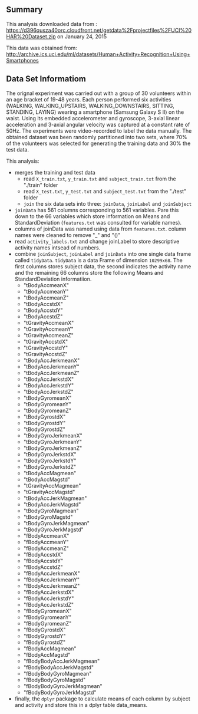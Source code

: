## Summary
This analysis downloaded data from :
     https://d396qusza40orc.cloudfront.net/getdata%2Fprojectfiles%2FUCI%20HAR%20Dataset.zip
     on January 24, 2015

This data was obtained from:
     http://archive.ics.uci.edu/ml/datasets/Human+Activity+Recognition+Using+Smartphones


## Data Set Informatiom
The orignal experiment was carried out with a group of 30 volunteers within an age bracket of 19-48 years. Each person performed six activities (WALKING, WALKING_UPSTAIRS, WALKING_DOWNSTAIRS, SITTING, STANDING, LAYING) wearing a smartphone (Samsung Galaxy S II) on the waist. Using its embedded accelerometer and gyroscope, 3-axial linear acceleration and 3-axial angular velocity was captured at a constant rate of 50Hz. The experiments were video-recorded to label the data manually. The obtained dataset was been randomly partitioned into two sets, where 70% of the volunteers was selected for generating the training data and 30% the test data.

This analysis:
- merges the training and test data
  - read `X_train.txt`, `y_train.txt` and `subject_train.txt` from the "./train" folder
  - read `X_test.txt`, `y_test.txt` and `subject_test.txt` from the "./test" folder
  - `join` the six data sets into three: `joinData`, `joinLabel` and `joinSubject`
- `joinData` has 561 columns corresponding to 561 variables.  Pare this down to the 66 variables which store information on Means and StandardDeviation (`features.txt` was consulted for variable names).
- columns of joinData was named using data from `features.txt`.  column names were cleaned to remove "_" and "()"
- read `activity_labels.txt` and change joinLabel to store descriptive activity names intsead of numbers.
- combine `joinSubject`, `joinLabel` and `joinData` into one single data frame called `tidyData`.  `tidyData` is a data Frame of dimension `10299x68`.  The first columns stores subject data, the second indicates the activity name and the remaining 66 columns store the following Means and StandardDeviation informatiion.
  - "tBodyAccmeanX"
  - "tBodyAccmeanY"
  - "tBodyAccmeanZ"
  - "tBodyAccstdX"
  - "tBodyAccstdY"
  - "tBodyAccstdZ"
  - "tGravityAccmeanX"
  - "tGravityAccmeanY"
  - "tGravityAccmeanZ"
  - "tGravityAccstdX"
  - "tGravityAccstdY"
  - "tGravityAccstdZ"
  - "tBodyAccJerkmeanX"
  - "tBodyAccJerkmeanY"
  - "tBodyAccJerkmeanZ"
  - "tBodyAccJerkstdX"
  - "tBodyAccJerkstdY"
  - "tBodyAccJerkstdZ"
  - "tBodyGyromeanX"
  - "tBodyGyromeanY"
  - "tBodyGyromeanZ"
  - "tBodyGyrostdX"
  - "tBodyGyrostdY"
  - "tBodyGyrostdZ"
  - "tBodyGyroJerkmeanX"
  - "tBodyGyroJerkmeanY"
  - "tBodyGyroJerkmeanZ"
  - "tBodyGyroJerkstdX"
  - "tBodyGyroJerkstdY"
  - "tBodyGyroJerkstdZ"
  - "tBodyAccMagmean"
  - "tBodyAccMagstd"
  - "tGravityAccMagmean"
  - "tGravityAccMagstd"
  - "tBodyAccJerkMagmean"
  - "tBodyAccJerkMagstd"
  - "tBodyGyroMagmean"
  - "tBodyGyroMagstd"
  - "tBodyGyroJerkMagmean"
  - "tBodyGyroJerkMagstd"
  - "fBodyAccmeanX"
  - "fBodyAccmeanY"
  - "fBodyAccmeanZ"
  - "fBodyAccstdX"
  - "fBodyAccstdY"
  - "fBodyAccstdZ"
  - "fBodyAccJerkmeanX"
  - "fBodyAccJerkmeanY"
  - "fBodyAccJerkmeanZ"
  - "fBodyAccJerkstdX"
  - "fBodyAccJerkstdY"
  - "fBodyAccJerkstdZ"
  - "fBodyGyromeanX"
  - "fBodyGyromeanY"
  - "fBodyGyromeanZ"
  - "fBodyGyrostdX"
  - "fBodyGyrostdY"
  - "fBodyGyrostdZ"
  - "fBodyAccMagmean"
  - "fBodyAccMagstd"
  - "fBodyBodyAccJerkMagmean"
  - "fBodyBodyAccJerkMagstd"
  - "fBodyBodyGyroMagmean"
  - "fBodyBodyGyroMagstd"
  - "fBodyBodyGyroJerkMagmean"
  - "fBodyBodyGyroJerkMagstd"
- finally, the `dplyr` package to calculate means of each column by subject and activity and store this in a dplyr table data_means.



